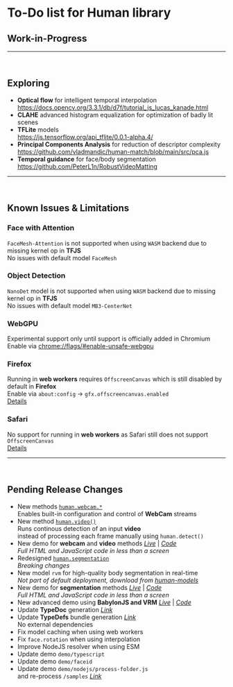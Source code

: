 # To-Do list for Human library

## Work-in-Progress


<hr><br>

## Exploring

- **Optical flow** for intelligent temporal interpolation  
  <https://docs.opencv.org/3.3.1/db/d7f/tutorial_js_lucas_kanade.html>
- **CLAHE** advanced histogram equalization for optimization of badly lit scenes  
- **TFLite** models  
  <https://js.tensorflow.org/api_tflite/0.0.1-alpha.4/>
- **Principal Components Analysis** for reduction of descriptor complexity  
  <https://github.com/vladmandic/human-match/blob/main/src/pca.js>  
- **Temporal guidance** for face/body segmentation  
  <https://github.com/PeterL1n/RobustVideoMatting>

<hr><br>

## Known Issues & Limitations

### Face with Attention

`FaceMesh-Attention` is not supported when using `WASM` backend due to missing kernel op in **TFJS**  
No issues with default model `FaceMesh`  

### Object Detection

`NanoDet` model is not supported when using `WASM` backend due to missing kernel op in **TFJS**  
No issues with default model `MB3-CenterNet`  

### WebGPU

Experimental support only until support is officially added in Chromium  
Enable via <chrome://flags/#enable-unsafe-webgpu>  

### Firefox

Running in **web workers** requires `OffscreenCanvas` which is still disabled by default in **Firefox**  
Enable via `about:config` -> `gfx.offscreencanvas.enabled`  
[Details](https://developer.mozilla.org/en-US/docs/Web/API/OffscreenCanvas#browser_compatibility)  

### Safari

No support for running in **web workers** as Safari still does not support `OffscreenCanvas`  
[Details](https://developer.mozilla.org/en-US/docs/Web/API/OffscreenCanvas#browser_compatibility)  

<hr><br>

## Pending Release Changes

- New methods [`human.webcam.*`](https://vladmandic.github.io/human/typedoc/classes/WebCam.html)  
  Enables built-in configuration and control of **WebCam** streams  
- New method [`human.video()`](https://vladmandic.github.io/human/typedoc/classes/Human.html#video)  
  Runs continous detection of an input **video**  
  instead of processing each frame manually using `human.detect()`  
- New demo for **webcam** and **video** methods [*Live*](https://vladmandic.github.io/human/demo/video/index.html) | [*Code*](https://github.com/vladmandic/human/blob/main/demo/video/index.html)  
  *Full HTML and JavaScript code in less than a screen*  
- Redesigned [`human.segmentation`](https://vladmandic.github.io/human/typedoc/classes/Human.html#segmentation)  
  *Breaking changes*  
- New model `rvm` for high-quality body segmentation in real-time  
  *Not part of default deployment, download from [human-models](https://github.com/vladmandic/human-models/tree/main/models)*  
- New demo for **segmentation** methods [*Live*](https://vladmandic.github.io/human/demo/segmentation/index.html) | [*Code*](https://github.com/vladmandic/human/blob/main/demo/segmentation/index.html)  
  *Full HTML and JavaScript code in less than a screen*  
- New advanced demo using **BabylonJS and VRM** [*Live*](https://vladmandic.github.io/human-bjs-vrm) | [*Code*](https://github.com/vladmandic/human-bjs-vrm)
- Update **TypeDoc** generation [*Link*](https://vladmandic.github.io/human/typedoc)  
- Update **TypeDefs** bundle generation [*Link*](https://github.com/vladmandic/human/blob/main/types/human.d.ts)  
  No external dependencies  
- Fix model caching when using web workers  
- Fix `face.rotation` when using interpolation  
- Improve NodeJS resolver when using ESM  
- Update demo `demo/typescript`  
- Update demo `demo/faceid`  
- Update demo `demo/nodejs/process-folder.js`  
  and re-process `/samples` [*Link*](https://vladmandic.github.io/human/samples)  
